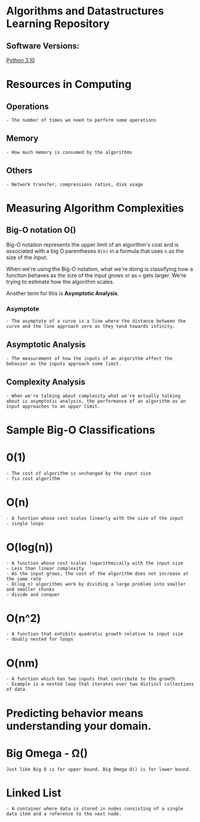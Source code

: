 # Algorithms and Datastructures Learning Repository

## Software Versions:

[Python 3.10](https://docs.python.org/3/)

# Resources in Computing

## Operations

    - The number of times we need to perform some operations

## Memory

    - How much memory is consumed by the algorithms

## Others

    - Network transfer, compressions ratios, disk usage

# Measuring Algorithm Complexities

## Big-O notation O()

Big-O notation represents the upper limit of an algorithm's cost and is associated with a big O parentheses `O(n)` in a formula that uses `n` as the size of the input.

When we're using the Big-O notation, what we're doing is classifying how a function behaves as the size of the input grows or as `n` gets larger. We're trying to estimate how the algorithm scales.

Another term for this is **Asymptotic Analysis**.

### Asymptote

    - The asymptote of a curve is a line where the distance between the curve and the line approach zero as they tend towards infinity.

## Asymptotic Analysis

    - The measurement of how the inputs of an algorithm affect the behavior as the inputs approach some limit.

## Complexity Analysis

    - When we're talking about complexity what we're actually talking about is asymptotic analysis, the performance of an algorithm as an input approaches to an upper limit.

# Sample Big-O Classifications

# 0(1)

    - The cost of algorithm is unchanged by the input size
    - fix cost algorithm

# O(n)

    - A function whose cost scales linearly with the size of the input
    - single loops

# O(log(n))

    - A function whose cost scales logarithmically with the input size
    - Less than linear complexity
    - As the input grows, the cost of the algorithm does not increase at the same rate
    - O(log n) algorithms work by dividing a large problem into smaller and smaller chunks
    - divide and conquer

# O(n^2)

    - A function that exhibits quadratic growth relative to input size
    - doubly nested for loops

# O(nm)

    - A function which has two inputs that contribute to the growth
    - Example is a nested loop that iterates over two distinct collections of data

# Predicting behavior means understanding your domain.

# Big Omega - Ω()

    Just like Big O is for upper bound. Big Omega Ω() is for lower bound.

# Linked List

    - A container where data is stored in nodes consisting of a single data item and a reference to the next node.
